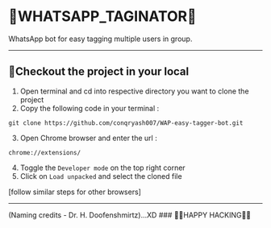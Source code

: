 # 📌WHATSAPP_TAGINATOR📌
WhatsApp bot for easy tagging multiple users in group.
<hr>

## 👀Checkout the project in your local

  1. Open terminal and cd into respective directory you want to clone the project
  2. Copy the following code in your terminal : 
```
git clone https://github.com/conqryash007/WAP-easy-tagger-bot.git
```
  3. Open Chrome browser and enter the url :
```
chrome://extensions/
```
  4. Toggle the `Developer mode` on the top right corner
  5. Click on `Load unpacked` and select the cloned file <br>
  
  [follow similar steps for other browsers]
<hr> 
(Naming credits - Dr. H. Doofenshmirtz)...XD
### 🐱‍💻HAPPY HACKING🐱‍💻  
